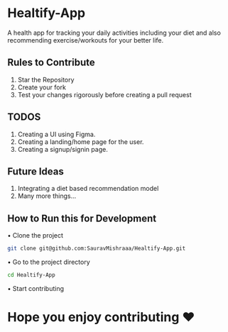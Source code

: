 # Healtify-App
A health app for tracking your daily activities including your diet and also recommending exercise/workouts for your better life.


## Rules to Contribute
1. Star the Repository
2. Create your fork
3. Test your changes rigorously before creating a pull request

## TODOS
1. Creating a UI using Figma.
2. Creating a landing/home page for the user.
3. Creating a signup/signin page.

## Future Ideas
1. Integrating a diet based recommendation model
2. Many more things...

## How to Run this for Development
• Clone the project

```bash
git clone git@github.com:SauravMishraaa/Healtify-App.git
```
• Go to the project directory

```bash
cd Healtify-App
```
• Start contributing 

# Hope you enjoy contributing ❤️
